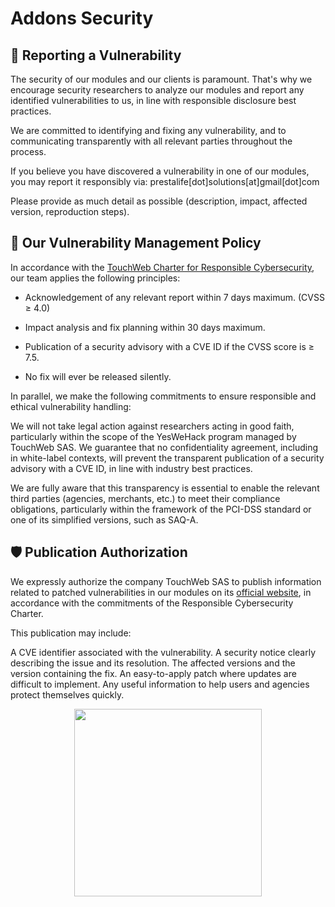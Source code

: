 # Addons Security

## 🚨 Reporting a Vulnerability

The security of our modules and our clients is paramount. That's why we encourage security researchers to analyze our
modules and report any identified vulnerabilities to us, in line with responsible disclosure best practices.

We are committed to identifying and fixing any vulnerability, and to communicating transparently with all relevant
parties throughout the process.

If you believe you have discovered a vulnerability in one of our modules, you may report it responsibly via:
prestalife[dot]solutions[at]gmail[dot]com

Please provide as much detail as possible (description, impact, affected version, reproduction steps).

## 📜 Our Vulnerability Management Policy

In accordance with
the [TouchWeb Charter for Responsible Cybersecurity](https://www.touchweb.fr/cybersecurity-prestashop/responsible-cybersecurity-charter),
our team applies the following principles:

- Acknowledgement of any relevant report within 7 days maximum. (CVSS ≥ 4.0)

- Impact analysis and fix planning within 30 days maximum.

- Publication of a security advisory with a CVE ID if the CVSS score is ≥ 7.5.

- No fix will ever be released silently.

In parallel, we make the following commitments to ensure responsible and ethical vulnerability handling:

We will not take legal action against researchers acting in good faith, particularly within the scope of the YesWeHack
program managed by TouchWeb SAS.
We guarantee that no confidentiality agreement, including in white-label contexts, will prevent the transparent
publication of a security advisory with a CVE ID, in line with industry best practices.

We are fully aware that this transparency is essential to enable the relevant third parties (agencies, merchants, etc.)
to meet their compliance obligations, particularly within the framework of the PCI-DSS standard or one of its simplified
versions, such as SAQ-A.

## 🛡️ Publication Authorization

We expressly authorize the company TouchWeb SAS to publish information related to patched vulnerabilities in our modules
on its [official website](https://www.touchweb.fr/), in accordance with the commitments of the Responsible Cybersecurity
Charter.

This publication may include:

A CVE identifier associated with the vulnerability.
A security notice clearly describing the issue and its resolution.
The affected versions and the version containing the fix.
An easy-to-apply patch where updates are difficult to implement.
Any useful information to help users and agencies protect themselves quickly.

<p style="text-align: center;">
<a href="./06-security.html" target="_blank">
    <img srcset="/prestashop/images/touchweb.png 2x" class="no-zoom" width="300">
</a>
</p>
